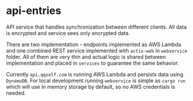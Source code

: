 # api-entries

API service that handles synchronization between different clients. All data is encrypted and service sees only encrypted data.

There are two implementation - endpoints implemented as AWS Lambda and one combined REST service implemented with `actix-web` in `webservice` folder. All of them are very thin and actual logic is shared between implementation and placed in `services` to guarantee the same behavior.

Currently `api.qqself.com` is running AWS Lambda and persists data using `DynamoDB`. For local development running `webservice` is simple as `cargo run` which will use in memory storage by default, so no AWS credentials is needed.
